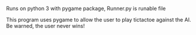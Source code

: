 Runs on python 3 with pygame package, Runner.py is runable file

This program uses pygame to allow the user to play tictactoe against the AI. Be warned, the user never wins!
